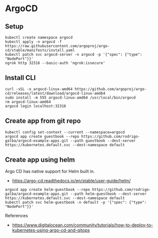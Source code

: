 # ArgoCD

## Setup

```
kubectl create namespace argocd
kubectl apply -n argocd -f https://raw.githubusercontent.com/argoproj/argo-cd/stable/manifests/install.yaml
kubectl patch svc argocd-server -n argocd -p '{"spec": {"type": "NodePort"}}'
ngrok http 32316 --basic-auth 'ngrok:issecure'
```

## Install CLI

```
curl -sSL -o argocd-linux-amd64 https://github.com/argoproj/argo-cd/releases/latest/download/argocd-linux-amd64
sudo install -m 555 argocd-linux-amd64 /usr/local/bin/argocd
rm argocd-linux-amd64
argocd login localhost:32316
```

## Create app from git repo

```
kubectl config set-context --current --namespace=argocd
argocd app create guestbook --repo https://github.com/rodrigo-galba/argocd-example-apps.git --path guestbook --dest-server https://kubernetes.default.svc --dest-namespace default
```

## Create app using helm

Argo CD has native support for Helm built in.  

- https://argo-cd.readthedocs.io/en/stable/user-guide/helm/

```
argocd app create helm-guestbook --repo https://github.com/rodrigo-galba/argocd-example-apps.git --path helm-guestbook --dest-server https://kubernetes.default.svc --dest-namespace default
kubectl patch svc helm-guestbook -n default -p '{"spec": {"type": "NodePort"}}'
```


References
- https://www.digitalocean.com/community/tutorials/how-to-deploy-to-kubernetes-using-argo-cd-and-gitops
